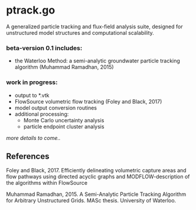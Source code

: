# ptrack.go

A generalized particle tracking and flux-field analysis suite, designed for unstructured model structures and computational scalability.

### beta-version 0.1 includes:

- the Waterloo Method: a semi-analytic groundwater particle tracking algorithm (Muhammad Ramadhan, 2015)

### work in progress:

- output to *.vtk
- FlowSource volumetric flow tracking (Foley and Black, 2017)
- model output conversion routines
- additional processing:
    - Monte Carlo uncertainty analysis
    - particle endpoint cluster analysis

*more details to come..*

## References

Foley and Black, 2017. Efficiently delineating volumetric capture areas and flow pathways using directed acyclic graphs and MODFLOW-description of the algorithms within FlowSource

Muhammad Ramadhan, 2015. A Semi-Analytic Particle Tracking Algorithm for Arbitrary Unstructured Grids. MASc thesis. University of Waterloo.